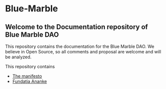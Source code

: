 # Blue-Marble
## Welcome to the Documentation repository of Blue Marble DAO

This repository contains the documentation for the Blue Marble DAO.
We believe in Open Source, so all comments and proposal are welcome and will be analyzed.


This repository contains
- [The manifesto](https://github.com/dvarlot/Blue-Marble/blob/main/English%20versions/Blue%20Marble%20Manifesto.md)
- [Fundatia Ananke](https://github.com/dvarlot/Blue-Marble/blob/main/English%20versions/Fundatia%20Ananke.md)


